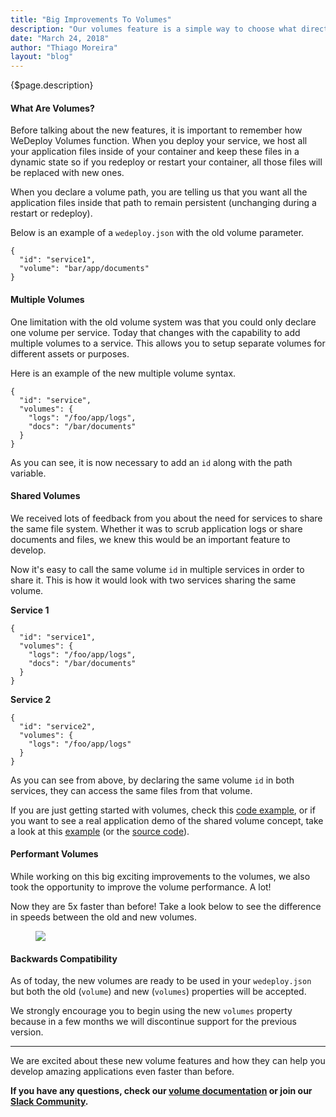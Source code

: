 ```yaml
---
title: "Big Improvements To Volumes"
description: "Our volumes feature is a simple way to choose what directory of your service you want to be persistent. This kind of persistent file system is very important for many applications and so that's why we are excited to share some big improvements we've made to our volumes."
date: "March 24, 2018"
author: "Thiago Moreira"
layout: "blog"
---
```


<article>

{$page.description}

#### What Are Volumes?

Before talking about the new features, it is important to remember how WeDeploy Volumes function. When you deploy your service, we host all your application files inside of your container and keep these files in a dynamic state so if you redeploy or restart your container, all those files will be replaced with new ones.

When you declare a volume path, you are telling us that you want all the application files inside that path to remain persistent (unchanging during a restart or redeploy).

Below is an example of a `wedeploy.json` with the old volume parameter.

```application/json
{
  "id": "service1",
  "volume": "bar/app/documents"
}
```

#### Multiple Volumes

One limitation with the old volume system was that you could only declare one volume per service. Today that changes with the capability to add multiple volumes to a service. This allows you to setup separate volumes for different assets or purposes.

Here is an example of the new multiple volume syntax.

```application/json
{
  "id": "service",
  "volumes": {
    "logs": "/foo/app/logs",
    "docs": "/bar/documents"
  }
}
```

As you can see, it is now necessary to add an `id` along with the path variable.

#### Shared Volumes

We received lots of feedback from you about the need for services to share the same file system. Whether it was to scrub application logs or share documents and files, we knew this would be an important feature to develop.

Now it's easy to call the same volume `id` in multiple services in order to share it. This is how it would look with two services sharing the same volume.

**Service 1**

```application/json
{
  "id": "service1",
  "volumes": {
    "logs": "/foo/app/logs",
    "docs": "/bar/documents"
  }
}
```

**Service 2**

```application/json
{
  "id": "service2",
  "volumes": {
    "logs": "/foo/app/logs"
  }
}
```

As you can see from above, by declaring the same volume `id` in both services, they can access the same files from that volume.

If you are just getting started with volumes, check this [code example](https://github.com/wedeploy-examples/volumes-example), or if you want to see a real application demo of the shared volume concept, take a look at this [example](https://forsale.wedeploy.io) (or the [source code](https://github.com/wedeploy-examples/forsale-example)).


#### Performant Volumes

While working on this big exciting improvements to the volumes, we also took the opportunity to improve the volume performance. A lot!

Now they are 5x faster than before! Take a look below to see the difference in speeds between the old and new volumes.

<figure>
  <img src="/images/blog/post-27--0.png">
</figure>

#### Backwards Compatibility

As of today, the new volumes are ready to be used in your `wedeploy.json` but both the old (`volume`) and new (`volumes`) properties will be accepted.

We strongly encourage you to begin using the new `volumes` property because in a few months we will discontinue support for the previous version.

---

We are excited about these new volume features and how they can help you develop amazing applications even faster than before.

**If you have any questions, check our [volume documentation](/docs/deploy/configuring-deployments/#volumes) or join our [Slack Community](https://chat.wedeploy.com).**

</article>
